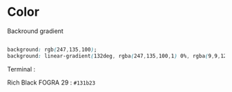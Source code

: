 # Color

Backround gradient

```CSS

background: rgb(247,135,100);
background: linear-gradient(132deg, rgba(247,135,100,1) 0%, rgba(9,9,121,1) 100%);

```

Terminal : 

Rich Black FOGRA 29 : `#131b23`
